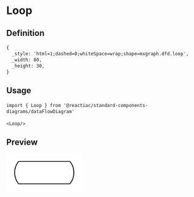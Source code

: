 # Loop

## Definition

```
{
  _style: 'html=1;dashed=0;whiteSpace=wrap;shape=mxgraph.dfd.loop',
  _width: 80,
  _height: 30,
}
```

## Usage

```
import { Loop } from '@reactiac/standard-components-diagrams/dataFlowDiagram'

<Loop/>
```

## Preview

<img src="./loop.png" width="200"/>
